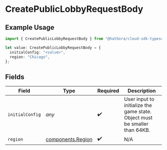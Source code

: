 # CreatePublicLobbyRequestBody

## Example Usage

```typescript
import { CreatePublicLobbyRequestBody } from "@hathora/cloud-sdk-typescript/models/operations";

let value: CreatePublicLobbyRequestBody = {
  initialConfig: "<value>",
  region: "Chicago",
};
```

## Fields

| Field                                                                      | Type                                                                       | Required                                                                   | Description                                                                |
| -------------------------------------------------------------------------- | -------------------------------------------------------------------------- | -------------------------------------------------------------------------- | -------------------------------------------------------------------------- |
| `initialConfig`                                                            | *any*                                                                      | :heavy_check_mark:                                                         | User input to initialize the game state. Object must be smaller than 64KB. |
| `region`                                                                   | [components.Region](../../models/components/region.md)                     | :heavy_check_mark:                                                         | N/A                                                                        |
